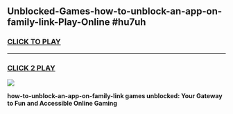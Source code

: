 
## Unblocked-Games-how-to-unblock-an-app-on-family-link-Play-Online #hu7uh
<h3>
<a href="https://news.freeplayer.one?title=how-to-unblock-an-app-on-family-link&ref=3">CLICK TO PLAY</a></h3>
<hr>

<h3>
<a href="https://news.freeplayer.one?title=how-to-unblock-an-app-on-family-link&ref=3">CLICK 2 PLAY</a>
  
</h3>

<a href="https://news.freeplayer.one?title=how-to-unblock-an-app-on-family-link&ref=3"><img src="https://clearcache.store/games.png"></a>


**how-to-unblock-an-app-on-family-link games unblocked: Your Gateway to Fun and Accessible Online Gaming**
